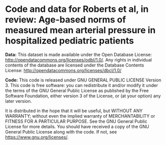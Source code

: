 # Code and data for Roberts et al, in review: Age-based norms of measured mean arterial pressure in hospitalized pediatric patients 

**Data:** This dataset is made available under the Open Database License: http://opendatacommons.org/licenses/odbl/1.0/. Any rights in individual contents of the database are licensed under the Database Contents License: http://opendatacommons.org/licenses/dbcl/1.0/  


**Code:** This code is released under GNU GENERAL PUBLIC LICENSE Version 3. This code is free software: you can redistribute it and/or modify it under the terms of the GNU General Public License as published by the Free Software Foundation, either version 3 of the License, or (at your option) any later version.

It is distributed in the hope that it will be useful, but WITHOUT ANY WARRANTY; without even the implied warranty of MERCHANTABILITY or FITNESS FOR A PARTICULAR PURPOSE. See the GNU General Public License for more details. You should have received a copy of the GNU General Public License along with the code. If not, see <https://www.gnu.org/licenses/>. 
